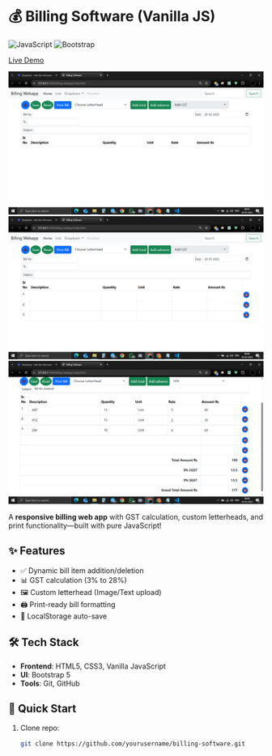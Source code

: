 # 💰 Billing Software (Vanilla JS)

![JavaScript](https://img.shields.io/badge/JavaScript-ES6-yellow)
![Bootstrap](https://img.shields.io/badge/Bootstrap-5.3-blueviolet)

[Live Demo](https://nitish-0710.github.io/billing-webapp/)

![Project Preview](images/preview.png)
![Project Preview](images/preview2.png)
![Project Preview](images/preview3.png)

A **responsive billing web app** with GST calculation, custom letterheads, and print functionality—built with pure JavaScript!

## ✨ Features
- ✅ Dynamic bill item addition/deletion
- 📊 GST calculation (3% to 28%)
- 🖼️ Custom letterhead (Image/Text upload)
- 🖨️ Print-ready bill formatting
- 💾 LocalStorage auto-save

## 🛠️ Tech Stack
- **Frontend**: HTML5, CSS3, Vanilla JavaScript
- **UI**: Bootstrap 5
- **Tools**: Git, GitHub

## 🚀 Quick Start
1. Clone repo:
   ```bash
   git clone https://github.com/yourusername/billing-software.git
